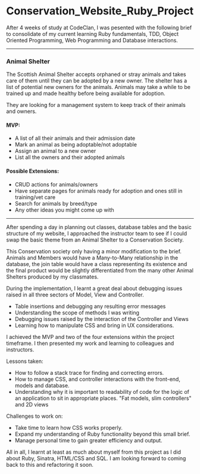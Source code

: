 # Conservation_Website_Ruby_Project

After 4 weeks of study at CodeClan, I was pesented with the following brief to consolidate of my current learning Ruby fundamentals, TDD, Object Oriented Programming, Web Programming and Database interactions.
___

### Animal Shelter

The Scottish Animal Shelter accepts orphaned or stray animals and takes care of them until 
they can be adopted by a new owner. The shelter has a list of potential new owners for the animals. 
Animals may take a while to be trained up and made healthy before being available for adoption.

They are looking for a management system to keep track of their animals and owners. 

#### MVP: 

 - A list of all their animals and their admission date
 - Mark an animal as being adoptable/not adoptable
 - Assign an animal to a new owner
 - List all the owners and their adopted animals

#### Possible Extensions:

 - CRUD actions for animals/owners
 - Have separate pages for animals ready for adoption and ones still in training/vet care
 - Search for animals by breed/type
 - Any other ideas you might come up with
 
 ___
 
After spending a day in planning out classes, database tables and the basic structure of my website, I approached the
instructor team to see if I could swap the basic theme from an Animal Shelter to a Conservation Society.
 
This Conservation society only having a minor modification to the brief. Animals and Members would have a Many-to-Many
relationship in the database, the join table would have a class representing its existence and the final product would be
slightly differentiated from the many other Animal Shelters produced by my classmates.

During the implementation, I learnt a great deal about debugging issues raised in all three sectors of Model, View and Controller.
  * Table insertions and debugging any resulting error messages
  * Understanding the scope of methods I was writing
  * Debugging issues raised by the interaction of the Controller and Views
  * Learning how to manipulate CSS and bring in UX considerations.
  
I achieved the MVP and two of the four extensions within the project timeframe. I then presented my work and learning to colleagues and instructors.  

Lessons taken:
* How to follow a stack trace for finding and correcting errors.
* How to manage CSS, and controller interactions with the front-end, models and database.
* Understanding why it is important to readability of code for the logic of an application to sit in appropriate places. "Fat models, slim controllers" and 2D views

Challenges to work on:
* Take time to learn how CSS works properly.
* Expand my understanding of Ruby functionality beyond this small brief.
* Manage personal time to gain greater efficiency and output.


All in all, I learnt at least as much about myself from this project as I did about Ruby, Sinatra, HTML/CSS and SQL. I am looking forward to coming back to this and refactoring it soon.
